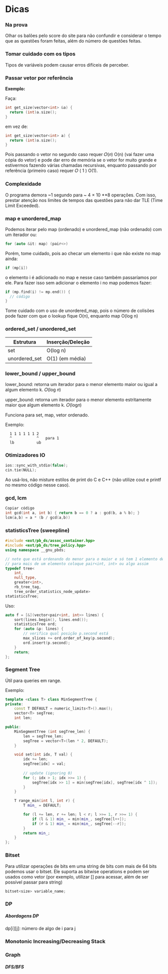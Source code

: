 # Dicas

### Na prova
Olhar os balões pelo score do site para não confundir e considerar o tempo que as questões foram feitas, além do número de questões feitas.

### Tomar cuidado com os tipos
Tipos de variáveis podem causar erros difíceis de perceber.

### Passar vetor por referência
**Exemplo:**

Faça:
```cpp
int get_size(vector<int> &a) {
  return (int)a.size();
}
```
em vez de:

```cpp
int get_size(vector<int> a) {
  return (int)a.size();
}
```
Pois passando o vetor no segundo caso requer 𝑂(𝑛)
O(n) (vai fazer uma cópia do vetor) e pode dar erro de memória se o vetor for muito grande e estivermos fazendo várias chamadas recursivas, enquanto passando por referência (primeiro caso) requer 
𝑂
(
1
)
O(1).

### Complexidade
O programa demora ~1 segundo para ~
4
×
10
**8
  operações. Com isso, prestar atenção nos limites de tempos das questões para não dar TLE (Time Limit Exceeded).

### map e unordered_map
Podemos iterar pelo map (ordenado) e unordered_map (não ordenado) com um iterador ou:

```cpp
for (auto &it: map) (pair<>)
```
Porém, tome cuidado, pois ao checar um elemento i que não existe no map ainda:

```cpp
if (mp[i])
```
o elemento i é adicionado no map e nesse caso também passaríamos por ele. Para fazer isso sem adicionar o elemento i no map podemos fazer:

```cpp
if (mp.find(i) != mp.end()) {
  // código
}
```
Tome cuidado com o uso de unordered_map, pois o número de colisões pode fazer com que o lookup fique O(n), enquanto map O(log n)


### ordered_set / unordered_set
| Estrutura           | Inserção/Deleção |
|---------------------|------------------|
| set                 | O(log n)         |
| unordered_set       | O(1) (em média)  |

### lower_bound / upper_bound
lower_bound: retorna um iterador para o menor elemento maior ou igual a algum elemento k. 
𝑂(log 𝑛)

upper_bound: retorna um iterador para o menor elemento estritamente maior que algum elemento k. 
𝑂(log𝑛)

Funciona para set, map, vetor ordenado.

Exemplo:

```plaintext
  1 1 1 1 1 1 2
  ^           ^   para 1
  lb          ub
```
### Otimizadores IO
```cpp
ios::sync_with_stdio(false);
cin.tie(NULL);
```
Ao usá-los, não misture estilos de print do C e C++ (não utilize cout e printf no mesmo código nesse caso).

### gcd, lcm
```cpp
Copiar código
int gcd(int a, int b) { return b == 0 ? a : gcd(b, a % b); }
lcm(a,b) = a * (b / gcd(a,b))
```
### statisticsTree (sweepline)

```cpp
#include <ext/pb_ds/assoc_container.hpp>
#include <ext/pb_ds/tree_policy.hpp>
using namespace __gnu_pbds;

// note que está ordenando do menor para o maior e só tem 1 elemento de cada
// para mais de um elemento coloque pair<int, int> ou algo assim
typedef tree<
    int,
    null_type,
    greater<int>,
    rb_tree_tag,
    tree_order_statistics_node_update>
statisticsTree;
```
Uso:
```cpp
auto f = [&](vector<pair<int, int>> lines) {
    sort(lines.begin(), lines.end());
    statisticsTree ord;
    for (auto &p: lines) {
        // verifica qual posição p.second está
        max_slices += ord.order_of_key(p.second);
        ord.insert(p.second);
    }
    return;
};
```
### Segment Tree
Útil para queries em range.

Exemplo:

```cpp
template <class T> class MinSegmentTree {
private:
    const T DEFAULT = numeric_limits<T>().max();
    vector<T> segTree;
    int len;

public:
    MinSegmentTree (int segTree_len) {
        len = segTree_len;
        segTree = vector<T>(len * 2, DEFAULT);
    }

    void set(int idx, T val) {
        idx += len;
        segTree[idx] = val;
        
        // update (ignoring 0)
        for (; idx > 1; idx >>= 1) {
            segTree[idx >> 1] = min(segTree[idx], segTree[idx ^ 1]);
        }
    }

    T range_min(int l, int r) {
        T min_ = DEFAULT;

        for (l += len, r += len; l < r; l >>= 1, r >>= 1) {
            if (l & 1) min_ = min(min_, segTree[l++]);
            if (r & 1) min_ = min(min_, segTree[--r]);
        }
        return min_;
    }
};
```

### Bitset
Para utilizar operações de bits em uma string de bits com mais de 64 bits podemos usar o bitset. Ele suporta as bitwise operations e podem ser usados como vetor (por exemplo, utilizar [] para acessar, além de ser possível passar para string)
```cpp
bitset<size> variable_name;
```


### DP
##### Abordagens DP
dp[i][j]: número de algo de i para j


### Monotonic Increasing/Decreasing Stack

### Graph
##### DFS/BFS

##### 